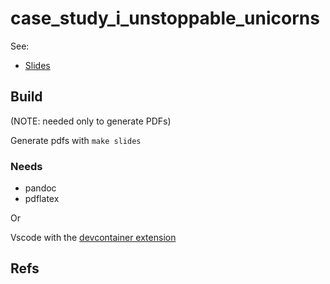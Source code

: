 # case_study_i_unstoppable_unicorns

See:

- [Slides](./slides.md)

## Build

(NOTE: needed only to generate PDFs)

Generate pdfs with `make slides`

### Needs

- pandoc
- pdflatex

Or

Vscode with the [devcontainer extension](https://marketplace.visualstudio.com/items?itemName=ms-vscode-remote.remote-containers)

## Refs
